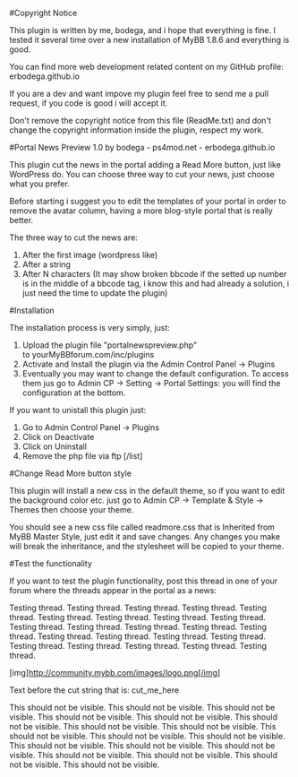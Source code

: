 #Copyright Notice 

This plugin is written by me, bodega, and i hope that everything is fine. I tested it several time over a new installation of MyBB 1.8.6 and everything is good.

You can find more web development related content on my GitHub profile: erbodega.github.io

If you are a dev and want impove my plugin feel free to send me a pull request, if you code is good i will accept it.

Don't remove the copyright notice from this file (ReadMe.txt) and don't change the copyright information inside the plugin, respect my work.



#Portal News Preview 1.0 by bodega - ps4mod.net - erbodega.github.io

This plugin cut the news in the portal adding a Read More button, just like WordPress do. You can choose three way to cut your news, just choose what you prefer.

Before starting i suggest you to edit the templates of your portal in order to remove the avatar column, having a more blog-style portal that is really better.

The three way to cut the news are:

1. After the first image (wordpress like)
2. After a string
3. After N characters (It may show broken bbcode if the setted up number is in the middle of a bbcode tag, i know this and had already a solution, i just need the time to update the plugin)



#Installation

The installation process is very simply, just:

1. Upload the plugin file "portalnewspreview.php" to yourMyBBforum.com/inc/plugins
2. Activate and Install the plugin via the Admin Control Panel -> Plugins
3. Eventually you may want to change the default configuration. To access them jus go to Admin CP -> Setting -> Portal Settings: you will find the configuration at the bottom.


If you want to unistall this plugin just:
1. Go to Admin Control Panel -> Plugins
2. Click on Deactivate
3. Click on Uninstall
4. Remove the php file via ftp
[/list]



#Change Read More button style

This plugin will install a new css in the default theme, so if you want to edit the background color etc. just go to Admin CP -> Template & Style -> Themes then choose your theme.

You should see a new css file called readmore.css that is Inherited from MyBB Master Style, just edit it and save changes. Any changes you make will break the inheritance, and the stylesheet will be copied to your theme.



#Test the functionality           

If you want to test the plugin functionality, post this thread in one of your forum where the threads appear in the portal as a news:

Testing thread. Testing thread. Testing thread. Testing thread. Testing thread. Testing thread. Testing thread. Testing thread. Testing thread. Testing thread. Testing thread. Testing thread. Testing thread. Testing thread. Testing thread. Testing thread. Testing thread. Testing thread. Testing thread. Testing thread. Testing thread. Testing thread. Testing thread. 

[img]http://community.mybb.com/images/logo.png[/img]

Text before the cut string that is: cut_me_here

This should not be visible. This should not be visible. This should not be visible. This should not be visible. This should not be visible. This should not be visible. This should not be visible. This should not be visible. This should not be visible. This should not be visible. This should not be visible. This should not be visible. This should not be visible. This should not be visible. This should not be visible. This should not be visible. This should not be visible. This should not be visible.

